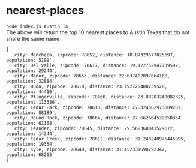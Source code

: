 # nearest-places
 
`node index.js Austin TX` <br>
The above will return the top 10 nearest places to Austin Texas that do not share the same name

```
[
  'city: Manchaca, zipcode: 78652, distance: 18.87329577825697, population: 5199',
  'city: Del Valle, zipcode: 78617, distance: 19.122752947739592, population: 29244',
  'city: Manor, zipcode: 78653, distance: 22.637402097664168, population: 32884',
  'city: Buda, zipcode: 78610, distance: 23.192725488239528, population: 44410',
  'city: Pflugerville, zipcode: 78660, distance: 23.88283240082325, population: 113386',
  'city: Cedar Park, zipcode: 78613, distance: 27.324502973609267, population: 88189',
  'city: Round Rock, zipcode: 78664, distance: 27.662664539850354, population: 62168',
  'city: Leander, zipcode: 78645, distance: 29.568360041529672, population: 14344',
  'city: Cedar Creek, zipcode: 78612, distance: 31.248240975445995, population: 19354',
  'city: Kyle, zipcode: 78640, distance: 31.452331698792342, population: 68265'
]
```
